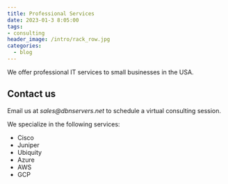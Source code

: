 ```yaml
---
title: Professional Services
date: 2023-01-3 8:05:00
tags:
- consulting
header_image: /intro/rack_row.jpg
categories:
  - blog
---
```

We offer professional IT services to small businesses in the USA. 


## Contact us
Email us at _sales@dbnservers.net_ to schedule a virtual consulting session. 

We specialize in the following services:
* Cisco
* Juniper
* Ubiquity
* Azure
* AWS
* GCP